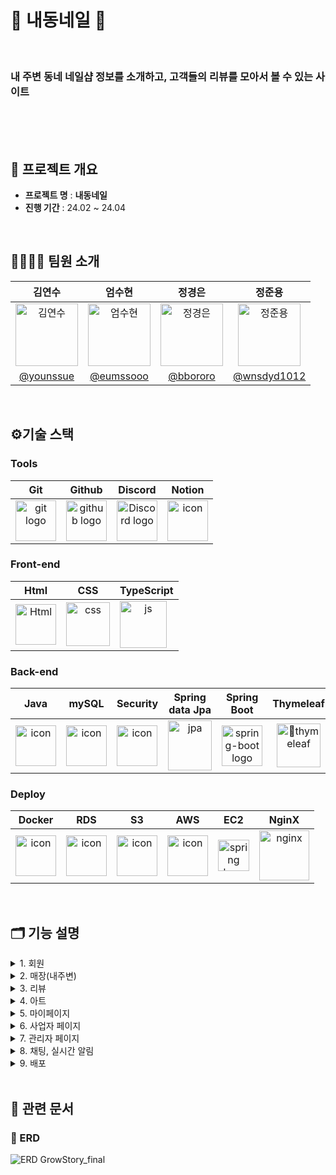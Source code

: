 
<h1>💅 내동네일 💅 </h1>
</br>

<h3> 내 주변 동네 네일샵 정보를 소개하고, 고객들의 리뷰를 모아서 볼 수 있는 사이트  </h3>


<!-- <div >
  네일
  </br>
  온라인과 오프라인 커뮤니티를 통해</br>
  혼자서가 아닌 많은 사람들과 함께 환경보호를 즐기고 싶다면!</br>

</div> -->

</br>
</br>

</br>

## 🚩 프로젝트 개요
* **프로젝트 명** : **내동네일**
* **진행 기간** : 24.02 ~ 24.04

</br>

## 👨‍👩‍👧‍👦 팀원 소개

| 김연수 | 엄수현 | 정경은 | 정준용 |
| :---: | :---: | :---: | :---: |
| <img alt="김연수" src="https://github.com/Nailborhood/mvc/assets/107487996/c538a425-f620-4426-8e51-1641b2e6278e" height="100" width="100"> | <img alt="엄수현" src="https://cdn.discordapp.com/attachments/1202063471303200858/1235862291745079346/image.png?ex=6635e9f3&is=66349873&hm=199257e91c75c5a7359129bf8d2d0826b44239bf34d487b8d82b2dfda46ad40f&" height="100" width="100"> | <img alt="정경은" src="https://github.com/volunteer-community/volunteer-backend/assets/107487996/7c56b595-b282-4334-99c5-cfd48813355c" height="100" width="100"> | <img alt="정준용" src="https://github.com/volunteer-community/volunteer-backend/assets/107487996/ab5e2a03-d440-4e5b-8d1a-b929742ae69a" height="100" width="100"> |
| [@younssue](https://github.com/younssue) | [@eumssooo](https://github.com/eumssooo) | [@bbororo](https://github.com/bbororo) | [@wnsdyd1012](https://github.com/wnsdyd1012) |

</br>

## ⚙️기술 스택
### Tools
| Git | Github | Discord | Notion |
| :---: | :---: | :---: | :---: |
| <img alt="git logo" src="https://git-scm.com/images/logos/logomark-orange@2x.png" width="65" height="65" > | <img alt="github logo" src="https://github.githubassets.com/images/modules/logos_page/GitHub-Mark.png" width="65" height="65"> | <img alt="Discord logo" src="https://assets-global.website-files.com/6257adef93867e50d84d30e2/62595384e89d1d54d704ece7_3437c10597c1526c3dbd98c737c2bcae.svg" height="65" width="65"> | <div style="display: flex; align-items: flex-start;"><img src="https://github.com/volunteer-community/volunteer-backend/assets/107487996/15b94d68-61bd-48d5-8931-2180b62fb9a6" alt="icon" width="65" height="65" /></div>
### Front-end
| Html | CSS | TypeScript |
| :---: | :---: | :---: |
| <img alt="Html" src ="https://upload.wikimedia.org/wikipedia/commons/thumb/6/61/HTML5_logo_and_wordmark.svg/440px-HTML5_logo_and_wordmark.svg.png" width="65" height="65" /> | <img alt="css" src="https://github.com/volunteer-community/volunteer-backend/assets/107487996/cc90533f-6811-4e1b-84e9-6314c9d01da0" height="70" width="70" > | <div style="display: flex; align-items: flex-start;"><img src="https://github.com/Nailborhood/mvc/assets/107487996/53c90d94-0d42-4329-bfb8-168374bb45d1" alt="js" width="75" height="75" /></div> |
### Back-end
| Java | mySQL | Security | Spring<br>data Jpa | Spring<br>Boot | Thymeleaf | Gradle | SocketIO | 
| :---: | :---: | :---: | :---: | :---: | :---: | :---: | :---: |
| <div style="display: flex; align-items: flex-start;"><img src="https://techstack-generator.vercel.app/java-icon.svg" alt="icon" width="65" height="65" /></div> | <div style="display: flex; align-items: flex-start;"><img src="https://techstack-generator.vercel.app/mysql-icon.svg" alt="icon" width="65" height="65" /></div> | <div style="display: flex; align-items: flex-start;"><img src="https://github.com/volunteer-community/volunteer-backend/assets/107487996/684edab9-ea95-4c8e-9542-ba9a81a45aa4" alt="icon" width="65" height="65" /></div> | <img alt="jpa" src="https://github.com/volunteer-community/volunteer-backend/assets/107487996/61c62ddf-7d88-4314-8a42-40bc7ae1d267" width="70" height="80" > | <img alt="spring-boot logo" src="https://t1.daumcdn.net/cfile/tistory/27034D4F58E660F616" width="65" height="65" > | <img alt="thymeleaf" src="https://github.com/Nailborhood/mvc/assets/107487996/7a591a69-968e-4412-bc58-41d7ffd0037e" height="70" width="70" > | <img alt="Gradle" src="https://github.com/volunteer-community/volunteer-backend/assets/107487996/204f14a3-8484-4cdc-9393-b2e7372d12cd" width="80" height="80" > | <img alt="websocket" src="https://cdn.discordapp.com/attachments/1202063471303200858/1235865816709464084/68747470733a2f2f692e696d6775722e636f6d2f70666e4f6454442e706e67.png?ex=6635ed3b&is=66349bbb&hm=1ae9d16112e68960919dbec76d5db1f4e1bce9b0747705dc3bfdb6db0e273ca4&" width="80" height="80" > |

### Deploy
| Docker | RDS | S3 | AWS | EC2 | NginX |
| :---: | :---: | :---: | :---: | :---: | :---: |
| <div style="display: flex; align-items: flex-start;"><img src="https://github.com/volunteer-community/volunteer-backend/assets/107487996/eac13cef-d1d7-4b34-946e-d67ca5378821" alt="icon" width="65" height="65" /></div> | <div style="display: flex; align-items: flex-start;"><img src="https://github.com/volunteer-community/volunteer-backend/assets/107487996/7f84e396-abf0-4c5f-b5a6-9764db8caaae" alt="icon" width="65" height="65" /></div> | <div style="display: flex; align-items: flex-start;"><img src="https://github.com/volunteer-community/volunteer-backend/assets/107487996/8016cb6f-4bcc-4a4e-8083-11912fd121ae" alt="icon" width="65" height="65" /></div> | <div style="display: flex; align-items: flex-start;"><img src="https://techstack-generator.vercel.app/aws-icon.svg" alt="icon" width="65" height="65" /></div> | <img alt="spring logo" src="https://github.com/volunteer-community/volunteer-backend/assets/107487996/eeef6430-605e-471a-a957-2433dd796aca" height="50" width="50" > | <img alt="nginx" src="https://github.com/volunteer-community/volunteer-backend/assets/107487996/e602cabc-7e61-42ed-a296-11e8355b0654" width="80" height="80" > |

<br>


## 🗂️ 기능 설명
<details>
<summary>1. 회원 </summary>
<div dir="auto">

<br>
  
- 로그인
    - 자체로그인
        - 이메일, 비밀번호로 로그인
        - 스프링시큐리티를 통한 로그인 세션 관리
    - 구글로그인
        - 스프링시큐리티 OAuth2.0으로 로그인 및 회원가입
    - 권한(유저, 오너, 관리자)에 따라 접근가능한 페이지 분리
    - 로그인 완료 시 홈화면으로 이동
- 자체회원가입 (일반 유저)
    - 이메일, 비밀번호, 이름, 생년월일, 전화번호, 성별, 닉네임
    - 이메일, 전화번호, 닉네임 중복확인
    - 비밀번호 (8자~ 20자 제한)
    - 비밀번호확인 입력 일치 여부 확인
    - 프로필사진은 기본 사진 (마이페이지에서 수정 가능)
    - 가입일자, 권한(일반 유저), 회원탈퇴여부 → 자동 입력
- 구글 회원 가입
    - 구글에서 이메일, 이름, 프로필 사진 가져오기
    - 비밀번호는 UUID로 저장
    - 닉네임은 이름, 성별은 선택하지 않음으로 입력
    - 단, 소셜로그인 유저는 오너 권한 발급 불가
- 이메일 확인
- 비밀번호 확인
</div>
</details>


<details>
<summary> 2. 매장(내주변) </summary>
<div dir="auto">

<br>
  
- 매장 신청
    - 사업자 전환 신청 시 매장 등록 신청도 동시에 처리
    - 관리자 쪽에서 매장 등록 신청을 승인 시 일반 유저에서 사장님 권한인 유저로 Role 변경
    - 매장 등록 시 city(시) , districts(구) ,dong(동) 데이터 값에 맵핑에 저장
    - AWS S3를 이용하여 리뷰이미지 등록
    - S3에 업로드 된 이미지 객체 URL을 DB에 imgPath로 저장
- 매장 수정
    - 해당 매장을 소유한 owner만이 매장 수정할 수 있게 권한 설정
        - owner domain table에 조인되어 있는 shop 정보를 조회해 shopId 가져와서 shopId 해당 매장 정보 수정
    - 매장 사진, 매장 정보, 매장 주소를 변경
    - S3에 등록된 리뷰 이미지 삭제 후 수정된 이미지 업로드, S3에 업로드된 이미지 URL DB에 저장
- 매장 조회
    - city(시) , districts(구) ,dong(동), keyword (검색), sortby(정렬순) 으로 검색 조회 기능
- 매장 삭제
    - 관리자에게 채팅으로 삭제 요청 → 관리자가 해당 매장 삭제
- 매장 상세 조회
    - 매장 리뷰, 아트 조회
        - 해당 매장에 맞는 리뷰와 아트 조회
        - 카테고리, 정렬순, 검색어를 통해 검색 조회 가능
- 매장 찜
    - pathvaiable로 shopId에 해당하는 매장 찜
    - 매장 찜 눌렀을 시 해당 매장의 사업자에게 알림 발송
    - 첫 찜 → true생성 ( true : 찜, false : 찜 취소)
    - 다시 눌렀을 때 false로 반환, false일때 다시 누를시 true로 반환

</div>
</details>

<details>
<summary> 3. 리뷰 </summary>
<div dir="auto">

<br>
  
- 리뷰 등록
    - 네일받은 매장에서 리뷰 내용, 별점, 이미지, 카테고리 등록
    - 매장 평균 별점 수정
    - AWS S3를 이용하여 리뷰이미지 등록
    - S3에 업로드 된 이미지 객체 URL을 DB에 imgPath로 저장
    - 리뷰 등록 시 해당매장 사업자에게 알림 발송
- 리뷰 수정
    - pathvariable로 reviewID에 해당하는 리뷰의 상세페이지를 조회하여 리뷰 수정
    - 리뷰내용, 별점, 이미지, 카테고리 수정 가능
    - S3에 등록된 리뷰 이미지 삭제 후 수정된 이미지 업로드, S3에 업로드된 이미지 URL DB에 저장
- 리뷰 좋아요
    - pathvaiable로 reviewId에 해당하는 리뷰 좋아요
    - 첫 좋아요 → true생성 ( true : 좋아요, false : 좋아요 취소)
    - 다시 눌렀을 때 false로 반환, false일때 다시 누를시 true로 반환
    - 리뷰 좋아요 시에 해당 리뷰의 작성자에게 알림 발송
- 리뷰 신고
    - pathvariable로 reviewID에 해당하는 리뷰를 찾아 조회하여 리뷰 사유를 작성하여 리뷰 신고
- 리뷰 삭제 시
    - 좋아요 수 0으로 변경, reviewLike status false로 변경
    - 매장 리뷰수 0으로 변경
    - 카테고리, 리뷰 신고 컬럼 삭제
    - 해당 리뷰 false → true 변경 ( 소프트 딜리트 지향)
    - 관리자측에서 모든리뷰(삭제된 리뷰 포함) 조회가 가능하기 때문에 mainImg가 필요하여 리뷰 이미지는 false로 유지
- 리뷰 조회
    - 카테고리, 정렬순, 검색어를 통해 검색 조회 가능
</div>
</details>

<details>
<summary> 4. 아트 </summary>
<div dir="auto">

<br>
  
- 아트 등록
    - 사업자가 본인 매장에 아트이미지, 카테고리, 제목, 내용 등록
    - memberId에서 ownerId로 연결하여 ownerId에 해당하는 매장ID에 아트 등록
    - AWS S3를 이용하여 리뷰이미지 등록
    - S3에 업로드 된 이미지 객체 URL을 DB에 imgPath로 저장
- 아트 수정
    - pathvariable로 artId에 해당하는 아트를 찾아 아트 수정
    - S3에 등록된 리뷰 이미지 삭제 후 수정된 이미지 업로드, S3에 업로드된 이미지 URL DB에 저장
    - 제목과 내용, 카테고리, 이미지 수정가능
- 아트 좋아요
    - pathvaiable로 artId에 해당하는 아트 좋아요
    - 아트 좋아요 시 해당 매장의 사업자에게 알림 발송
    - 첫 좋아요 → true생성 ( true : 좋아요, false : 좋아요 취소)
    - 다시 눌렀을 때 false로 반환, false일때 다시 누를시 true로 반환
- 아트 삭제
    - pathvariable로 artId에 해당하는 아트를 찾아 아트 삭제
    - 해당 아트의 이미지 컬럼 false → true로 변경
    - 해당 아트 false → true로 변경(소프트 딜리트 지향)
- 아트 조회
    - 카테고리, 정렬순, 검색어(아트 제목, 매장이름)를 통해 검색 조회 가능
- 아트 북마크
    - pathvaiable로 artId에 해당하는 아트 북마크
    - 첫 북마크 → true생성 ( true : 북마크, false : 북마크 취소)
    - 다시 눌렀을 때 false로 반환, false일때 다시 누를시 true로 반환

</div>
</details>

<details>
<summary> 5. 마이페이지 </summary>
<div dir="auto">

<br>
  
- 유저 페이지
    - 로그인한 유저의 정보(저장한 매장, 내가 남긴 리뷰, 북마크)를 확인
    - 마이페이지의 메뉴로 이동
- 개인정보 수정
    - 이름, 전화번호, 성별, 생일 수정
- 프로필 설정
    - 다른 유저에게 노출되는 정보 수정
    - 프로필 사진, 닉네임 수정
- 로그아웃
- 사업자 전환 신청
    - 일반 회원 유저 → owner (사장님)으로 권한 신청할 수 있는 페이지로 이동
- 내가 작성한 리뷰
    - 로그인유저의 세션?토큰? 에서 memberId에 해당하는 review조회
    - 신고 당하거나, 매장영업이 중지되어서 나의 리뷰가 삭제될수있기때문에 내가 작성한 모든리뷰(삭제포함) 조회가능
- 찜한 매장 조회
    - 찜 테이블에서 로그인유저의 세션?토큰? 에서 memberId의 찜 상태가 true인 매장리스트 조회
- 북마크한 아트 조회
    - 북마크 테이블에서 로그인유저의 세션?토큰? 에서 memberId의 북마크 상태가 true인 아트 리스트 조회

</div>
</details>

<details>
<summary> 6. 사업자 페이지  </summary>
<div dir="auto">

<br>
  
- 내 매장
    - owerId에 join되어 있는 shopId로 내 매장 상세 조회
- 매장 정보 수정
    - owerId에 join되어 있는 shopId로 저장되어 있는 매장 정보 수정
- 매장 리뷰 관리
    - owerId에 join되어 있는 shopId로 해당하는 매장의 리뷰 리스트 조회
    - 리뷰 내용과 작성자로 검색가능
- 매장 아트 관리
    - owerId에 join되어 있는 shopId로 해당하는 매장의 아트 리스트 조회
    - 리스트에서 아트선택하여 수정, 삭제 가능
    - 아트 제목으로 검색 가능
- 아트 등록
- 1:1 문의
    - 채팅 기록이 없다면 채팅룸 생성 페이지
    - 채팅 기록이 있다면 채팅 상세페이지로 이동

</div>
</details>

<details>
<summary> 7. 관리자 페이지 </summary>
<div dir="auto">

<br>
  
- 매장 신청 조회
    - 사업자 전환 신청 시 매장 등록 신청
    - ShopStatus == ‘READY’ 로 매장 신청 조회
- 매장 신청 처리
    - 매장 신청 승인 시 매장 ShopStatus == ‘OPEN’ 으로 변경, 일반 유저 user → owner로 Role 변경
    - 매장 신청 반려 시 매장 삭제 처리
- 매장 목록 조회 , 회원 목록 조회, 리뷰 목록 조회
    - keyword 검색 기능
    - 전체 목록 조회
- 채팅룸 목록 조회
    - owner가 만든 채팅룸에 join된 adminId로 전체 채팅룸 목록 조회
- 리뷰 신고 조회
    - user, owenr가 리뷰 신고 시 reviewReport 테이블에 저장된
    
          ReviewReportStatus ==’REVIEW_REPORT_PENDING ’ 해당되는 목록 조회 
    
- 리뷰 신고 처리
    - 리뷰 신고 승인 시 ReviewReportStatus ==’REVIEW_REPORT_ACCEPTED ’ 로 변경,
        
        리뷰 전체 목록, 마이 페이지 내 리뷰 관리에서 삭제된 리뷰로 처리됨 
        
    - 리뷰 신고 반려 시 ReviewReportStatus ==’REVIEW_REPORT_REJECTED ’ 로 변경

</div>
</details>



<details>
<summary> 8. 채팅, 실시간 알림 </summary>
<div dir="auto">

<br>
  
1) 채팅
- Websocket, STOMP를 활용한 채팅
    - WebSocket: 실시간 양방향 통신 프로토콜
    - STOMP: WebSocket 위에서 동작하는 메시징 프로토콜, 클라이언트-서버 간 메시지 정의 가능
- STOMP 채팅 구현
    - 클라이언트: WebSocket으로 서버 연결, STOMP 메시지 송수신
    - 서버: STOMP 메시지 처리, 메시지 브로커로 구독자에게 전달
    - 실시간 채팅 기능 구현 가능
        - 서버 구현: STOMP 엔드포인트 설정, 메시지 브로커 설정, 메시지 핸들러 구현
        - 클라이언트 구현: WebSocket 연결, STOMP 클라이언트 생성, 메시지 송수신 구현
        - 채팅방 구현: 채팅방 생성, 사용자 입장, 메시지 전송 등의 기능 구현
        - 채팅 시 상대방에게 실시간 알림 기능 구현

2) 실시간 알림
- WebSocket을 활용한 실시간 알림
- WebSocket 연결
    - 클라이언트가 WebSocket 연결을 할때 사용자 정보(이메일을) 저장
    - 연결이 끊어질 때 사용자 정보 제거
- 알림 메시지 처리
    - 클라이언트가 보낸 메시지를 파싱하여 알림정보 (알림 유형(alarmType), 수신자(receiver), 알림을보내는 링크 url, alarmId)추출
    - 수신자(receiver)의 Websocket 세션을 찾아 해당 세션으로 알림 메시지를 전송
    - 알림 메시는 JSON 형식으로 구성 

   
</div>
</details>



<details>
<summary> 9. 배포 </summary>
<div dir="auto">

<br>
  
- 배포 전략 (Blue/Green)
- AWS EC2
    - RDS (mysql)
    - 탄력적 ip 사용
    - 도메인 연결
    - https
        - SSL
- Docker
    - Dockerfile (빌드된 Project jar을 이미지로 구워 Docker Hub에 Upload)
    - Docker Commpose (Blue와 Green Container를 따로 관리)
- Nginx (무중단 배포)
- Github Actions (CI/CD를 위해 사용)
    - GitHub Push or Pull Request 후 빌드 실행
    - Dockerfile 실행
    - EC2 접속 → Docker hub → Project image pull
    - [deploy.sh](http://deploy.sh/) 실행 → 현재 blue container 실행 중 이면 → green 실행 or 현재 green container 실행 중 이면 → blue container 실행
    - health check 후 정상적으로 동작
    - 배포 완료
</div>
</details>

<br>

## 📑 관련 문서

### 📌 ERD
  ![ERD  GrowStory_final](https://github.com/Nailborhood/mvc/assets/107487996/5b35cc33-c85b-4216-832c-99151579bf09)



